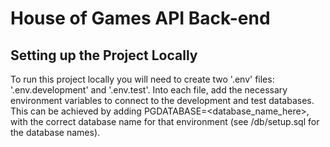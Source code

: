 # House of Games API Back-end

## Setting up the Project Locally

To run this project locally you will need to create two '.env' files: '.env.development' and '.env.test'. Into each file, add the necessary environment variables to connect to the development and test databases. This can be achieved by adding PGDATABASE=<database_name_here>, with the correct database name for that environment (see /db/setup.sql for the database names). 
